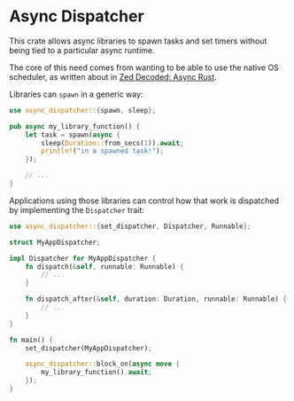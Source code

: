 # Async Dispatcher

This crate allows async libraries to spawn tasks and set timers without being tied to a particular async runtime.

The core of this need comes from wanting to be able to use the native OS scheduler, as written about in [Zed Decoded: Async Rust](https://zed.dev/blog/zed-decoded-async-rust).

Libraries can `spawn` in a generic way:

```rust
use async_dispatcher::{spawn, sleep};

pub async my_library_function() {
    let task = spawn(async {
        sleep(Duration::from_secs(1)).await;
        println!("in a spawned task!");
    });

    // ...
}
```

Applications using those libraries can control how that work is dispatched by implementing the `Dispatcher` trait:

```rust
use async_dispatcher::{set_dispatcher, Dispatcher, Runnable};

struct MyAppDispatcher;

impl Dispatcher for MyAppDispatcher {
    fn dispatch(&self, runnable: Runnable) {
        // ...
    }

    fn dispatch_after(&self, duration: Duration, runnable: Runnable) {
        // ...
    }
}

fn main() {
    set_dispatcher(MyAppDispatcher);

    async_dispatcher::block_on(async move {
        my_library_function().await;
    });
}
```
